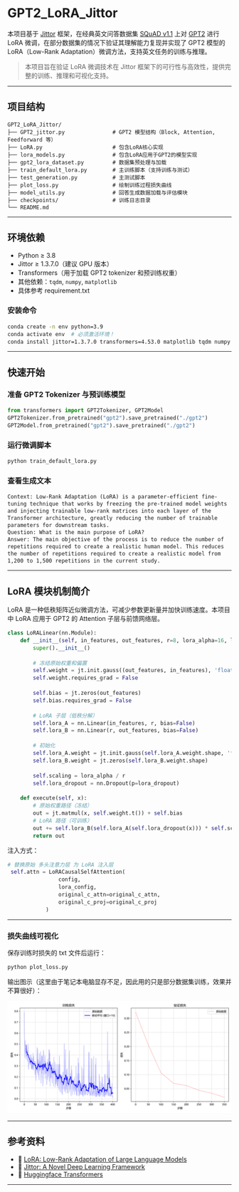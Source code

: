 # GPT2_LoRA_Jittor

本项目基于 [Jittor](https://github.com/Jittor/jittor) 框架，在经典英文问答数据集 [SQuAD v1.1](https://rajpurkar.github.io/SQuAD-explorer/) 上对 [GPT2](https://github.com/openai/gpt-2) 进行 LoRA 微调，在部分数据集的情况下验证其理解能力复现并实现了 GPT2 模型的 LoRA（Low-Rank Adaptation）微调方法，支持英文任务的训练与推理。

>  本项目旨在验证 LoRA 微调技术在 Jittor 框架下的可行性与高效性，提供完整的训练、推理和可视化支持。

---

## 项目结构

```
GPT2_LoRA_Jittor/
├── GPT2_jittor.py               # GPT2 模型结构（Block, Attention, Feedforward 等）
├── LoRA.py                      # 包含LoRA核心实现
├── lora_models.py               # 包含LoRA应用于GPT2的模型实现
├── gpt2_lora_dataset.py         # 数据集预处理与加载
├── train_default_lora.py        # 主训练脚本（支持训练与测试）
├── test_generation.py           # 主测试脚本
├── plot_loss.py                 # 绘制训练过程损失曲线
├── model_utils.py               # 回答生成数据加载与评估模块
├── checkpoints/                 # 训练日志目录
└── README.md
```

---

## 环境依赖

- Python ≥ 3.8
- Jittor ≥ 1.3.7.0（建议 GPU 版本）
- Transformers（用于加载 GPT2 tokenizer 和预训练权重）
- 其他依赖：`tqdm`, `numpy`, `matplotlib`
- 具体参考 requirement.txt

### 安装命令

```bash
conda create -n env python=3.9
conda activate env  # 必须激活环境！
conda install jittor=1.3.7.0 transformers=4.53.0 matplotlib tqdm numpy -c conda-forge
```


---

## 快速开始

### 准备 GPT2 Tokenizer 与预训练模型

```python
from transformers import GPT2Tokenizer, GPT2Model
GPT2Tokenizer.from_pretrained("gpt2").save_pretrained("./gpt2")
GPT2Model.from_pretrained("gpt2").save_pretrained("./gpt2")
```

### 运行微调脚本

```bash
python train_default_lora.py
```

### 查看生成文本

```
Context: Low-Rank Adaptation (LoRA) is a parameter-efficient fine-tuning technique that works by freezing the pre-trained model weights and injecting trainable low-rank matrices into each layer of the Transformer architecture, greatly reducing the number of trainable parameters for downstream tasks.
Question: What is the main purpose of LoRA?
Answer: The main objective of the process is to reduce the number of repetitions required to create a realistic human model. This reduces the number of repetitions required to create a realistic model from 1,200 to 1,500 repetitions in the current study.
```

---

## LoRA 模块机制简介

LoRA 是一种低秩矩阵近似微调方法，可减少参数更新量并加快训练速度。本项目中 LoRA 应用于 GPT2 的 Attention 子层与前馈网络层。

```python
class LoRALinear(nn.Module):
    def __init__(self, in_features, out_features, r=8, lora_alpha=16, lora_dropout=0.1):
        super().__init__()

        # 冻结原始权重和偏置
        self.weight = jt.init.gauss((out_features, in_features), 'float32', std=0.02)
        self.weight.requires_grad = False

        self.bias = jt.zeros(out_features)
        self.bias.requires_grad = False

        # LoRA 子层（低秩分解）
        self.lora_A = nn.Linear(in_features, r, bias=False)
        self.lora_B = nn.Linear(r, out_features, bias=False)

        # 初始化
        self.lora_A.weight = jt.init.gauss(self.lora_A.weight.shape, 'float32', std=1.0/r)
        self.lora_B.weight = jt.zeros(self.lora_B.weight.shape)

        self.scaling = lora_alpha / r
        self.lora_dropout = nn.Dropout(p=lora_dropout)

    def execute(self, x):
        # 原始权重路径（冻结）
        out = jt.matmul(x, self.weight.t()) + self.bias
        # LoRA 路径（可训练）
        out += self.lora_B(self.lora_A(self.lora_dropout(x))) * self.scaling
        return out
```

注入方式：

```python
# 替换原始 多头注意力层 为 LoRA 注入层
 self.attn = LoRACausalSelfAttention(
                config, 
                lora_config, 
                original_c_attn=original_c_attn,
                original_c_proj=original_c_proj
            )
```

---


### 损失曲线可视化

保存训练时损失的 txt 文件后运行：

```bash
python plot_loss.py
```

输出图示（这里由于笔记本电脑显存不足，因此用的只是部分数据集训练，效果并不算很好）：

![lora_training_curves](lora_training_curves.png)

---

## 参考资料

- 🔖 [LoRA: Low-Rank Adaptation of Large Language Models](https://arxiv.org/abs/2106.09685)
- 🔖 [Jittor: A Novel Deep Learning Framework](https://github.com/Jittor/jittor)
- 🔖 [Huggingface Transformers](https://huggingface.co/docs/transformers)

---
